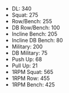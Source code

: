 * DL: 340
*  Squat: 275
*  Row/Bench: 255
*  DB Row/Bench: 100
*  Incline Bench: 205
*  Incline DB Bench: 80
*  Military: 200
*  DB Military: 75
*  Push Up: 68
*  Pull Up: 21
*  1RPM Squat: 565
*  1RPM Row: 455
*  1RPM Bench: 425

